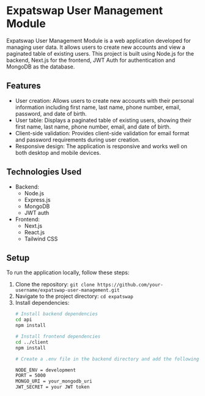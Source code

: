 # Expatswap User Management Module

Expatswap User Management Module is a web application developed for managing user data. It allows users to create new accounts and view a paginated table of existing users. This project is built using Node.js for the backend, Next.js for the frontend, JWT Auth for authentication and MongoDB as the database.

## Features

- User creation: Allows users to create new accounts with their personal information including first name, last name, phone number, email, password, and date of birth.
- User table: Displays a paginated table of existing users, showing their first name, last name, phone number, email, and date of birth.
- Client-side validation: Provides client-side validation for email format and password requirements during user creation.
- Responsive design: The application is responsive and works well on both desktop and mobile devices.

## Technologies Used

- Backend:
  - Node.js
  - Express.js
  - MongoDB
  - JWT auth
- Frontend:
  - Next.js
  - React.js
  - Tailwind CSS

## Setup

To run the application locally, follow these steps:

1. Clone the repository: `git clone https://github.com/your-username/expatswap-user-management.git`
2. Navigate to the project directory: `cd expatswap`
3. Install dependencies:
   ```bash
   # Install backend dependencies
   cd api
   npm install

   # Install frontend dependencies
   cd ../client
   npm install

   # Create a .env file in the backend directory and add the following variables:

   NODE_ENV = development
   PORT = 5000
   MONGO_URI = your_mongodb_uri
   JWT_SECRET = your JWT token
      

